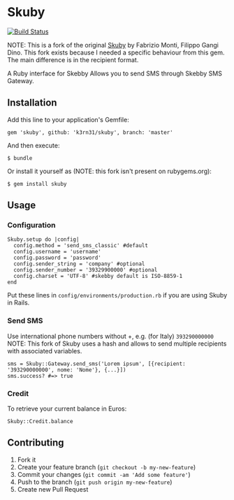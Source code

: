 # Skuby

[![Build Status](https://travis-ci.org/k3rn31/skuby.svg?branch=master)](https://travis-ci.org/k3rn31/skuby)
<!--
[![Coverage Status](https://coveralls.io/repos/welaika/skuby/badge.png)](https://coveralls.io/r/welaika/skuby)
[![Code Climate](https://codeclimate.com/github/welaika/skuby.png)](https://codeclimate.com/github/welaika/skuby)
[![Dependency Status](https://gemnasium.com/welaika/skuby.png)](https://gemnasium.com/welaika/skuby) -->

NOTE: This is a fork of the original [Skuby](https://github.com/welaika/skuby) by Fabrizio Monti, Filippo Gangi Dino. This fork exists because I needed a specific behaviour from this gem. The main difference is in the recipient format.

A Ruby interface for Skebby
Allows you to send SMS through Skebby SMS Gateway.

## Installation

Add this line to your application's Gemfile:

    gem 'skuby', github: 'k3rn31/skuby', branch: 'master'

And then execute:

    $ bundle

Or install it yourself as (NOTE: this fork isn't present on rubygems.org):

    $ gem install skuby

## Usage

### Configuration

    Skuby.setup do |config|
      config.method = 'send_sms_classic' #default
      config.username = 'username'
      config.password = 'password'
      config.sender_string = 'company' #optional
      config.sender_number = '39329900000' #optional
      config.charset = 'UTF-8' #skebby default is ISO-8859-1
    end

Put these lines in `config/environments/production.rb` if you are using Skuby in Rails.

### Send SMS

Use international phone numbers without +, e.g. (for Italy) `393290000000`
NOTE: This fork of Skuby uses a hash and allows to send multiple recipients with associated variables.

    sms = Skuby::Gateway.send_sms('Lorem ipsum', [{recipient: '393290000000', nome: 'Nome'}, {...}])
    sms.success? #=> true

### Credit

To retrieve your current balance in Euros:

    Skuby::Credit.balance


## Contributing

1. Fork it
2. Create your feature branch (`git checkout -b my-new-feature`)
3. Commit your changes (`git commit -am 'Add some feature'`)
4. Push to the branch (`git push origin my-new-feature`)
5. Create new Pull Request
